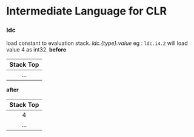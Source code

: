﻿# Intermediate Language for CLR

### ldc
load constant to evaluation stack. *ldc.{type}.value*
eg : `ldc.i4.2` will load value 4 as int32.
**before**

|Stack Top|
|:-------:|
|   ...   |

**after**

|Stack Top|
|:-------:|
|    4    |
|   ...   |



